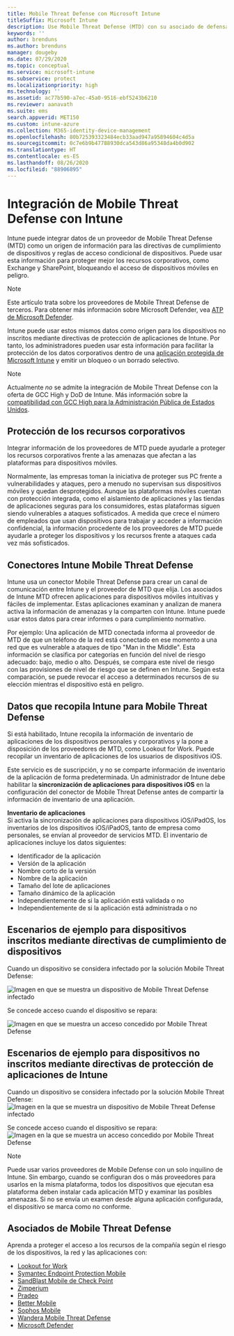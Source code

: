 ```yaml
---
title: Mobile Threat Defense con Microsoft Intune
titleSuffix: Microsoft Intune
description: Use Mobile Threat Defense (MTD) con su asociado de defensa contra las amenazas móviles para proteger el acceso a recursos de empresa en función del riesgo del dispositivo.
keywords: ''
author: brenduns
ms.author: brenduns
manager: dougeby
ms.date: 07/29/2020
ms.topic: conceptual
ms.service: microsoft-intune
ms.subservice: protect
ms.localizationpriority: high
ms.technology: ''
ms.assetid: ac77b590-a7ec-45a0-9516-ebf5243b6210
ms.reviewer: aanavath
ms.suite: ems
search.appverid: MET150
ms.custom: intune-azure
ms.collection: M365-identity-device-management
ms.openlocfilehash: 80b725393323484ecb33aad947a95894604c4d5a
ms.sourcegitcommit: 0c7e6b9b47788930dca543d86a95348da4b0d902
ms.translationtype: HT
ms.contentlocale: es-ES
ms.lasthandoff: 08/26/2020
ms.locfileid: "88906895"
---
```

# <a name="mobile-threat-defense-integration-with-intune"></a>Integración de Mobile Threat Defense con Intune

Intune puede integrar datos de un proveedor de Mobile Threat Defense (MTD) como un origen de información para las directivas de cumplimiento de dispositivos y reglas de acceso condicional de dispositivos. Puede usar esta información para proteger mejor los recursos corporativos, como Exchange y SharePoint, bloqueando el acceso de dispositivos móviles en peligro.

> [!NOTE]
> Este artículo trata sobre los proveedores de Mobile Threat Defense de terceros. Para obtener más información sobre Microsoft Defender, vea [ATP de Microsoft Defender](../protect/advanced-threat-protection.md).

Intune puede usar estos mismos datos como origen para los dispositivos no inscritos mediante directivas de protección de aplicaciones de Intune. Por tanto, los administradores pueden usar esta información para facilitar la protección de los datos corporativos dentro de una [aplicación protegida de Microsoft Intune](../apps/apps-supported-intune-apps.md) y emitir un bloqueo o un borrado selectivo.

> [!NOTE]
> Actualmente *no* se admite la integración de Mobile Threat Defense con la oferta de GCC High y DoD de Intune. Más información sobre la [compatibilidad con GCC High para la Administración Pública de Estados Unidos](/enterprise-mobility-security/solutions/ems-intune-govt-service-description).

## <a name="protect-corporate-resources"></a>Protección de los recursos corporativos

Integrar información de los proveedores de MTD puede ayudarle a proteger los recursos corporativos frente a las amenazas que afectan a las plataformas para dispositivos móviles.  

Normalmente, las empresas toman la iniciativa de proteger sus PC frente a vulnerabilidades y ataques, pero a menudo no supervisan sus dispositivos móviles y quedan desprotegidos. Aunque las plataformas móviles cuentan con protección integrada, como el aislamiento de aplicaciones y las tiendas de aplicaciones seguras para los consumidores, estas plataformas siguen siendo vulnerables a ataques sofisticados. A medida que crece el número de empleados que usan dispositivos para trabajar y acceder a información confidencial, la información procedente de los proveedores de MTD puede ayudarle a proteger los dispositivos y los recursos frente a ataques cada vez más sofisticados.

## <a name="intune-mobile-threat-defense-connectors"></a>Conectores Intune Mobile Threat Defense

Intune usa un conector Mobile Threat Defense para crear un canal de comunicación entre Intune y el proveedor de MTD que elija. Los asociados de Intune MTD ofrecen aplicaciones para dispositivos móviles intuitivas y fáciles de implementar. Estas aplicaciones examinan y analizan de manera activa la información de amenazas y la comparten con Intune. Intune puede usar estos datos para crear informes o para cumplimiento normativo.

Por ejemplo: Una aplicación de MTD conectada informa al proveedor de MTD de que un teléfono de la red está conectado en ese momento a una red que es vulnerable a ataques de tipo "Man in the Middle". Esta información se clasifica por categorías en función del nivel de riesgo adecuado: bajo, medio o alto. Después, se compara este nivel de riesgo con las provisiones de nivel de riesgo que se definen en Intune. Según esta comparación, se puede revocar el acceso a determinados recursos de su elección mientras el dispositivo está en peligro.

## <a name="data-that-intune-collects-for-mobile-threat-defense"></a>Datos que recopila Intune para Mobile Threat Defense

Si está habilitado, Intune recopila la información de inventario de aplicaciones de los dispositivos personales y corporativos y la pone a disposición de los proveedores de MTD, como Lookout for Work. Puede recopilar un inventario de aplicaciones de los usuarios de dispositivos iOS.

Este servicio es de suscripción, y no se comparte información de inventario de la aplicación de forma predeterminada. Un administrador de Intune debe habilitar la **sincronización de aplicaciones para dispositivos iOS** en la configuración del conector de Mobile Threat Defense antes de compartir la información de inventario de una aplicación.

**Inventario de aplicaciones**  
Si activa la sincronización de aplicaciones para dispositivos iOS/iPadOS, los inventarios de los dispositivos iOS/iPadOS, tanto de empresa como personales, se envían al proveedor de servicios MTD. El inventario de aplicaciones incluye los datos siguientes:

- Identificador de la aplicación
- Versión de la aplicación
- Nombre corto de la versión
- Nombre de la aplicación
- Tamaño del lote de aplicaciones
- Tamaño dinámico de la aplicación
- Independientemente de si la aplicación está validada o no
- Independientemente de si la aplicación está administrada o no

## <a name="sample-scenarios-for-enrolled-devices-using-device-compliance-policies"></a>Escenarios de ejemplo para dispositivos inscritos mediante directivas de cumplimiento de dispositivos

Cuando un dispositivo se considera infectado por la solución Mobile Threat Defense:

![Imagen en que se muestra un dispositivo de Mobile Threat Defense infectado](./media/mobile-threat-defense/MTD-image-1.png)

Se concede acceso cuando el dispositivo se repara:

![Imagen en que se muestra un acceso concedido por Mobile Threat Defense](./media/mobile-threat-defense/MTD-image-2.png)

## <a name="sample-scenarios-for-unenrolled-devices-using-intune-app-protection-policies"></a>Escenarios de ejemplo para dispositivos no inscritos mediante directivas de protección de aplicaciones de Intune

Cuando un dispositivo se considera infectado por la solución Mobile Threat Defense:<br>
![Imagen en la que se muestra un dispositivo de Mobile Threat Defense infectado](./media/mobile-threat-defense/MTD-image-3.png)

Se concede acceso cuando el dispositivo se repara:<br>
![Imagen en la que se muestra un acceso concedido por Mobile Threat Defense](./media/mobile-threat-defense/MTD-image-4.png)

> [!NOTE]
> Puede usar varios proveedores de Mobile Defense con un solo inquilino de Intune. Sin embargo, cuando se configuran dos o más proveedores para usarlos en la misma plataforma, todos los dispositivos que ejecutan esa plataforma deben instalar cada aplicación MTD y examinar las posibles amenazas. Si no se envía un examen desde alguna aplicación configurada, el dispositivo se marca como no conforme. 

## <a name="mobile-threat-defense-partners"></a>Asociados de Mobile Threat Defense

Aprenda a proteger el acceso a los recursos de la compañía según el riesgo de los dispositivos, la red y las aplicaciones con:

- [Lookout for Work](lookout-mobile-threat-defense-connector.md)
- [Symantec Endpoint Protection Mobile](skycure-mobile-threat-defense-connector.md)
- [SandBlast Mobile de Check Point](checkpoint-sandblast-mobile-mobile-threat-defense-connector.md)
- [Zimperium](zimperium-mobile-threat-defense-connector.md)
- [Pradeo](pradeo-mobile-threat-defense-connector.md)
- [Better Mobile](better-mobile-threat-defense-connector.md)
- [Sophos Mobile](sophos-mtd-connector.md)
- [Wandera Mobile Threat Defense](wandera-mtd-connector.md)
- [Microsoft Defender](../protect/advanced-threat-protection.md)